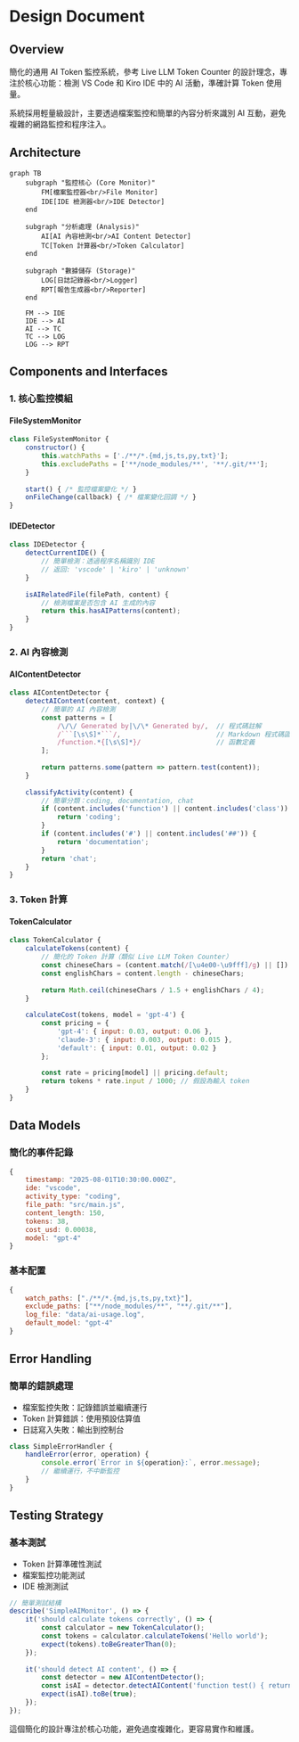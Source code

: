 # Design Document

## Overview

簡化的通用 AI Token 監控系統，參考 Live LLM Token Counter 的設計理念，專注於核心功能：檢測 VS Code 和 Kiro IDE 中的 AI 活動，準確計算 Token 使用量。

系統採用輕量級設計，主要透過檔案監控和簡單的內容分析來識別 AI 互動，避免複雜的網路監控和程序注入。

## Architecture

```mermaid
graph TB
    subgraph "監控核心 (Core Monitor)"
        FM[檔案監控器<br/>File Monitor]
        IDE[IDE 檢測器<br/>IDE Detector]
    end
    
    subgraph "分析處理 (Analysis)"
        AI[AI 內容檢測<br/>AI Content Detector]
        TC[Token 計算器<br/>Token Calculator]
    end
    
    subgraph "數據儲存 (Storage)"
        LOG[日誌記錄器<br/>Logger]
        RPT[報告生成器<br/>Reporter]
    end
    
    FM --> IDE
    IDE --> AI
    AI --> TC
    TC --> LOG
    LOG --> RPT
```

## Components and Interfaces

### 1. 核心監控模組

#### FileSystemMonitor
```javascript
class FileSystemMonitor {
    constructor() {
        this.watchPaths = ['./**/*.{md,js,ts,py,txt}'];
        this.excludePaths = ['**/node_modules/**', '**/.git/**'];
    }
    
    start() { /* 監控檔案變化 */ }
    onFileChange(callback) { /* 檔案變化回調 */ }
}
```

#### IDEDetector
```javascript
class IDEDetector {
    detectCurrentIDE() {
        // 簡單檢測：透過程序名稱識別 IDE
        // 返回: 'vscode' | 'kiro' | 'unknown'
    }
    
    isAIRelatedFile(filePath, content) {
        // 檢測檔案是否包含 AI 生成的內容
        return this.hasAIPatterns(content);
    }
}
```

### 2. AI 內容檢測

#### AIContentDetector
```javascript
class AIContentDetector {
    detectAIContent(content, context) {
        // 簡單的 AI 內容檢測
        const patterns = [
            /\/\/ Generated by|\/\* Generated by/,  // 程式碼註解
            /```[\s\S]*```/,                        // Markdown 程式碼區塊
            /function.*{[\s\S]*}/                   // 函數定義
        ];
        
        return patterns.some(pattern => pattern.test(content));
    }
    
    classifyActivity(content) {
        // 簡單分類：coding, documentation, chat
        if (content.includes('function') || content.includes('class')) {
            return 'coding';
        }
        if (content.includes('#') || content.includes('##')) {
            return 'documentation';
        }
        return 'chat';
    }
}
```

### 3. Token 計算

#### TokenCalculator
```javascript
class TokenCalculator {
    calculateTokens(content) {
        // 簡化的 Token 計算（類似 Live LLM Token Counter）
        const chineseChars = (content.match(/[\u4e00-\u9fff]/g) || []).length;
        const englishChars = content.length - chineseChars;
        
        return Math.ceil(chineseChars / 1.5 + englishChars / 4);
    }
    
    calculateCost(tokens, model = 'gpt-4') {
        const pricing = {
            'gpt-4': { input: 0.03, output: 0.06 },
            'claude-3': { input: 0.003, output: 0.015 },
            'default': { input: 0.01, output: 0.02 }
        };
        
        const rate = pricing[model] || pricing.default;
        return tokens * rate.input / 1000; // 假設為輸入 token
    }
}
```

## Data Models

### 簡化的事件記錄
```javascript
{
    timestamp: "2025-08-01T10:30:00.000Z",
    ide: "vscode",
    activity_type: "coding",
    file_path: "src/main.js",
    content_length: 150,
    tokens: 38,
    cost_usd: 0.00038,
    model: "gpt-4"
}
```

### 基本配置
```javascript
{
    watch_paths: ["./**/*.{md,js,ts,py,txt}"],
    exclude_paths: ["**/node_modules/**", "**/.git/**"],
    log_file: "data/ai-usage.log",
    default_model: "gpt-4"
}
```

## Error Handling

### 簡單的錯誤處理
- 檔案監控失敗：記錄錯誤並繼續運行
- Token 計算錯誤：使用預設估算值
- 日誌寫入失敗：輸出到控制台

```javascript
class SimpleErrorHandler {
    handleError(error, operation) {
        console.error(`Error in ${operation}:`, error.message);
        // 繼續運行，不中斷監控
    }
}
```

## Testing Strategy

### 基本測試
- Token 計算準確性測試
- 檔案監控功能測試
- IDE 檢測測試

```javascript
// 簡單測試結構
describe('SimpleAIMonitor', () => {
    it('should calculate tokens correctly', () => {
        const calculator = new TokenCalculator();
        const tokens = calculator.calculateTokens('Hello world');
        expect(tokens).toBeGreaterThan(0);
    });
    
    it('should detect AI content', () => {
        const detector = new AIContentDetector();
        const isAI = detector.detectAIContent('function test() { return "hello"; }');
        expect(isAI).toBe(true);
    });
});
```

這個簡化的設計專注於核心功能，避免過度複雜化，更容易實作和維護。